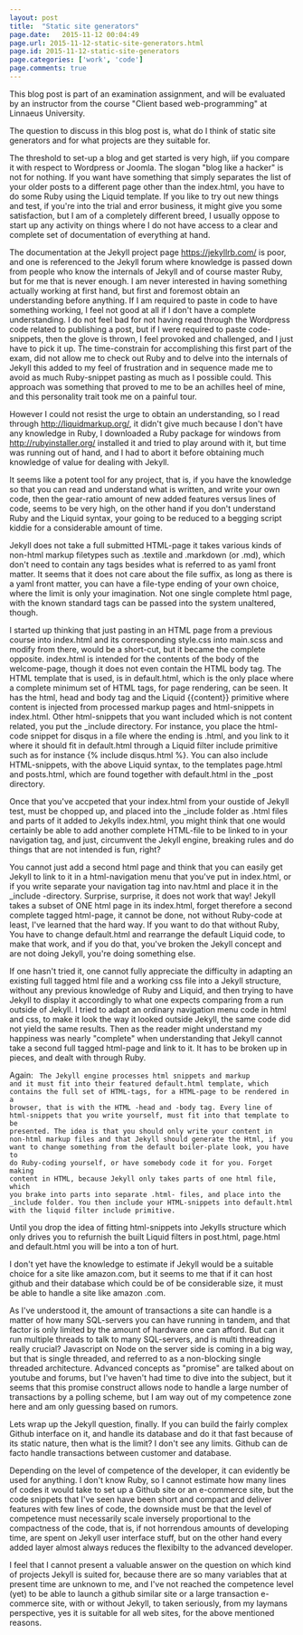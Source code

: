 ```yaml
---
layout: post
title:  "Static site generators"
page.date:   2015-11-12 00:04:49
page.url: 2015-11-12-static-site-generators.html
page.id: 2015-11-12-static-site-generators
page.categories: ['work', 'code']
page.comments: true
---
```



This blog post is part of an examination assignment, and will be evaluated by an instructor from the course "Client based web-programming"
at Linnaeus University.

The question to discuss in this blog post is, what do I think of static site generators and for what projects are
they suitable for.
 
The threshold to set-up a blog and get started is very high, iif you compare it with respect to  Wordpress or Joomla.
The slogan  "blog like a hacker" is not for nothing. If you want have something that simply 
separates the list of your older posts to a different page other than the index.html, you have to do some Ruby using the Liquid template.
If you like to try out new things and test, if you're into the trial and error business, it might give you some satisfaction,
 but I am of a completely different breed, I usually oppose to
 start up any activity on things where I do not have access to a clear and complete set of documentation of everything at hand.

The documentation at the Jekyll project page https://jekyllrb.com/ is poor, and one is referenced to the Jekyll forum
where knowledge is passed down from people who know the internals of Jekyll and of course master Ruby, but for me that is never enough.
I am never interested in having something actually working at first hand, but first and foremost obtain an understanding before anything.
If I am required to paste in code to have something working, I feel not good at all if I don't have a complete understanding.
I do not feel bad for not having read through the Wordpress code related to publishing a post, but if I were required to paste code-snippets,
then the glove is thrown, I feel provoked and challenged, and I just have to pick it up.
The time-constrain for accomplishing this first part of the exam, did not allow me to check out Ruby and to delve into the internals of
Jekyll this added to my feel of frustration and in sequence made me to avoid as much Ruby-snippet pasting as much as I possible could.
 This approach was something that proved to me to be an achilles heel of mine,
and this personality trait took me on a painful tour.

However I could not resist the urge to obtain an understanding, so I read through http://liquidmarkup.org/, it didn't give much because I don't have any
knowledge in Ruby, I downloaded a Ruby package for windows from http://rubyinstaller.org/ installed it and tried to play around with it, but time was running
out of hand, and I had to abort it before obtaining much knowledge of value for dealing with Jekyll.

It seems like a potent tool for any project, that is, if you have the knowledge so that you can read and understand what is written,
and write your own code, then the gear-ratio amount of new added features versus lines of code, seems to be very high,
on the other hand if you don't understand Ruby and the Liquid syntax,
your going to be reduced to a begging script kiddie for a considerable amount of time.

Jekyll does not take a full submitted HTML-page it takes various kinds of non-html markup filetypes such as .textile and .markdown (or .md), which don't need
 to contain any tags besides what is referred to as yaml front matter. It seems that it does not care about the file suffix, as long as there is a
 yaml front matter, you can have a file-type ending of your own choice, where the limit is only your imagination.
Not one single complete html page, with the known standard tags can be passed into the system  unaltered, though.

I started up thinking that just pasting in an HTML
page from a previous course into index.html and its corresponding style.css into main.scss and modify from there, would be a short-cut,
but it became the complete opposite.
index.html is intended for the contents of the body of the welcome-page, though it does not even contain the HTML body tag.
The HTML template that is used, is in default.html, which is the only place where a complete minimum set of HTML tags, for page rendering, can be seen.
It has the html, head and body tag and the Liquid {{content}} primitive
where content is injected from processed markup pages and html-snippets in index.html. Other html-snippets that you want included which is not content related,
you put the _include directory. For instance, you place the html-code snippet for disqus in a file where the ending is .html,
and you link to it where it should fit in default.html through a Liquid filter include primitive such  as for instance  {% include disqus.html %}.
You can also include HTML-snippets, with the above Liquid syntax, to the templates page.html and posts.html, which are found together with default.html in the
_post directory.

Once that you've accpeted that your index.html from your oustide of Jekyll test, must be chopped up, and placed into the _include folder as .html files and parts of
it added to Jekylls index.html, you might think that one would certainly be able to add another complete HTML-file to be linked to in your navigation tag,
and just, circumvent the Jekyll engine, breaking rules and do things that are not intended is fun, right?

You cannot just add a second html page and think that you can easily get Jekyll to link to it in a html-navigation menu that you've put in
index.html, or if you write separate your navigation tag into nav.html and place it  in the _include -directory.
Surprise, surprise, it does not work that way! 
Jekyll takes a subset of ONE html page in its index.html, forget therefore a second complete tagged html-page,
it cannot be done, not without Ruby-code at least, I've learned that the hard way.
If you want to do that without Ruby, You have to change default.html and rearrange the default Liquid code, to make that work,
and if you do that, you've broken the Jekyll concept and are not doing Jekyll, you're doing something else.

If one hasn't tried it, one cannot fully appreciate the difficulty in adapting an existing full tagged html file and a working css file into
 a Jekyll structure, without any previous knowledge of Ruby and Liquid, and then  trying to have Jekyll to display it accordingly
 to what one expects comparing from a run outside of Jekyll.
I tried to adapt an ordinary navigation menu code in html and css, to make it look the way it looked outside Jekyll, 
the same code did not yield the same results.
Then as the reader might understand my happiness was nearly "complete" when understanding that Jekyll cannot take a second full tagged html-page and link to it.
It has to be broken up in pieces, and dealt with through Ruby.
 
 Again: 
 <code>
The Jekyll engine processes html snippets and markup and it must fit into their featured default.html template, which contains the full set of HTML-tags, for
 a HTML-page to be rendered in a browser, that is with the HTML
 -head and -body tag. Every line of html-snippets that you write yourself, must fit into that template to be presented.
 The idea is that you should only write your content in non-html markup files and that Jekyll should generate the Html, if you want
 to change something from the default boiler-plate look, you have to  do Ruby-coding yourself,
 or have somebody code it for you. Forget making content in HTML, because Jekyll
 only takes parts of one html file, which you brake into parts into separate .html- files, and place into the _include folder. You then include your
 HTML-snippets into default.html with the liquid filter include primitive.
 </code>
 
Until you drop the idea of fitting html-snippets into Jekylls structure which only drives you to refurnish the built Liquid filters
 in post.html, page.html and default.html you will be into a ton of hurt. 
 

I don't yet have the knowledge to estimate if Jekyll would be a suitable choice for a site like amazon.com, but it seems to me that if it 
can host github and their database which could be of be considerable size, it must be able to handle a site like amazon .com.

As I've understood it, the amount of transactions a site can handle is a matter of how many SQL-servers you can have running in tandem,
and that factor is only limited by the amount of hardware one can afford.
But can it run multiple threads to talk to many SQL-servers, and is multi threading really crucial?
Javascript on Node on the server side is coming in a big way, but that is single threaded, and referred
to as a non-blocking single threaded architecture. Advanced concepts as "promise" are talked about on youtube and forums, 
but I've haven't had time to dive into the subject, but it seems that this promise construct allows node to handle a large number of transactions 
 by a polling scheme, but I am way out of my competence zone here and am only guessing based on rumors.
 

Lets wrap up the Jekyll question, finally.
If you can build the fairly complex Github interface on it, and handle its database and do it that fast because of its static nature, then what 
is the limit? I don't see any limits. Github can de facto handle transactions between customer and database.

Depending on the level of competence of the developer, it can evidently be used for anything. I don't know Ruby, so I cannot estimate
how many lines of codes it would take to set up a Github site or an e-commerce site, but the code snippets that I've seen have been short
and compact and deliver features with few lines of code, the downside must be that the level of competence must necessarily 
scale inversely proportional to the compactness of the code, that is, if not horrendous amounts of developing time,
 are spent on Jekyll user interface stuff, but on the other hand every added layer almost always reduces the flexibilty to the advanced developer.
 
I feel that I cannot present a valuable answer on the question on which kind of projects Jekyll is suited for,
because there are so many variables that at present time are unknown to me, and I've not reached the competence level (yet) to be able
to launch a github similar site or a large transaction e-commerce site, with or without Jekyll, to taken seriously, from my laymans perspective, yes it is
suitable for all web sites, for the above mentioned reasons.